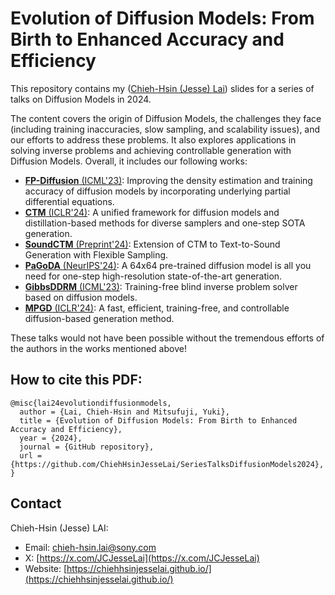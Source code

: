 # Evolution of Diffusion Models: From Birth to Enhanced Accuracy and Efficiency
This repository contains my ([Chieh-Hsin (Jesse) Lai](https://chiehhsinjesselai.github.io/)) slides for a series of talks on Diffusion Models in 2024. 

The content covers the origin of Diffusion Models, the challenges they face (including training inaccuracies, slow sampling, and scalability issues), and our efforts to address these problems. It also explores applications in solving inverse problems and achieving controllable generation with Diffusion Models. Overall, it includes our following works:

- [**FP-Diffusion** (ICML'23)](https://arxiv.org/abs/2210.04296): Improving the density estimation and training accuracy of diffusion models by incorporating underlying partial differential equations.
- [**CTM** (ICLR'24)](https://consistencytrajectorymodel.github.io/CTM/): A unified framework for diffusion models and distillation-based methods for diverse samplers and one-step SOTA generation.
- [**SoundCTM** (Preprint'24)](https://koichi-saito-sony.github.io/soundctm/): Extension of CTM to Text-to-Sound Generation with Flexible Sampling.
- [**PaGoDA** (NeurIPS'24)](https://arxiv.org/abs/2405.14822): A 64x64 pre-trained diffusion model is all you need for one-step high-resolution state-of-the-art generation.
- [**GibbsDDRM** (ICML'23)](https://arxiv.org/abs/2301.12686): Training-free blind inverse problem solver based on diffusion models.
- [**MPGD** (ICLR'24)](https://kellyyutonghe.github.io/mpgd/): A fast, efficient, training-free, and controllable diffusion-based generation method.

These talks would not have been possible without the tremendous efforts of the authors in the works mentioned above!


## How to cite this PDF:

```
@misc{lai24evolutiondiffusionmodels,
  author = {Lai, Chieh-Hsin and Mitsufuji, Yuki},
  title = {Evolution of Diffusion Models: From Birth to Enhanced Accuracy and Efficiency},
  year = {2024},
  journal = {GitHub repository},
  url = {https://github.com/ChiehHsinJesseLai/SeriesTalksDiffusionModels2024}, 
}
```

## Contact
Chieh-Hsin (Jesse) LAI: 
- Email: <a href="chieh-hsin.lai@sony.com">chieh-hsin.lai@sony.com</a>
- X: [https://x.com/JCJesseLai](https://x.com/JCJesseLai)
- Website: [https://chiehhsinjesselai.github.io/](https://chiehhsinjesselai.github.io/)

